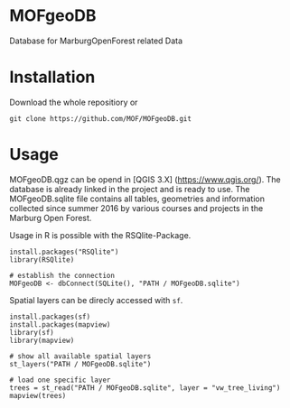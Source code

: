# MOFgeoDB
Database for MarburgOpenForest related Data



# Installation

Download the whole repositiory or

```
git clone https://github.com/MOF/MOFgeoDB.git
```

# Usage

MOFgeoDB.qgz can be opend in [QGIS 3.X] (https://www.qgis.org/). The database is already linked in the project and is ready to use.
The MOFgeoDB.sqlite file contains all tables, geometries and information collected since summer 2016 by various courses and projects in the Marburg Open Forest.

Usage in R is possible with the RSQlite-Package.
```
install.packages("RSQlite")
library(RSQlite)

# establish the connection
MOFgeoDB <- dbConnect(SQLite(), "PATH / MOFgeoDB.sqlite")

```
Spatial layers can be direcly accessed with `sf`.

```
install.packages(sf)
install.packages(mapview)
library(sf)
library(mapview)

# show all available spatial layers
st_layers("PATH / MOFgeoDB.sqlite")

# load one specific layer
trees = st_read("PATH / MOFgeoDB.sqlite", layer = "vw_tree_living")
mapview(trees)

```

